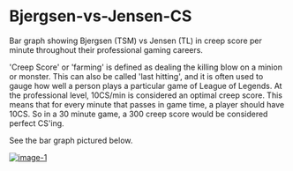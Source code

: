 # Bjergsen-vs-Jensen-CS
Bar graph showing Bjergsen (TSM) vs Jensen (TL) in creep score per minute throughout their professional
gaming careers.

'Creep Score' or 'farming' is defined as dealing the killing blow on a minion or monster. This can also be
called 'last hitting', and it is often used to gauge how well a person plays a particular game of 
League of Legends. At the professional level, 10CS/min is considered an optimal creep score. This
means that for every minute that passes in game time, a player should have 10CS. So in a 30 minute game,
a 300 creep score would be considered perfect CS'ing. 

See the bar graph pictured below. 

<a href="https://ibb.co/Nsh8fzx"><img src="https://i.ibb.co/6mh3G5Y/image-1.png" alt="image-1" border="0"></a>
